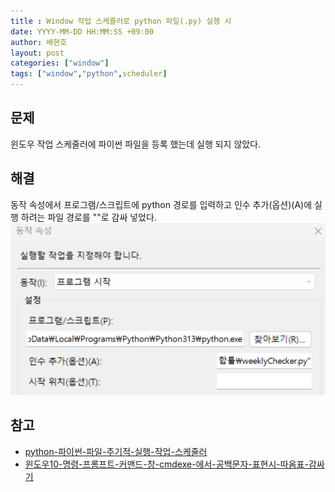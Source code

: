 ```yaml
---
title : Window 작업 스케쥴러로 python 파일(.py) 실행 시
date: YYYY-MM-DD HH:MM:SS +09:00
author: 배현호
layout: post
categories: ["window"]
tags: ["window","python",scheduler]
---
```


## 문제 
윈도우 작업 스케줄러에 파이썬 파일을 등록 했는데 실행 되지 않았다.

## 해결
동작 속성에서 
프로그램/스크립트에 python 경로를 입력하고 
인수 추가(옵션)(A)에 실행 하려는 파일 경로를 ""로 감싸 넣었다.
![img.png](img.png)
## 참고 
- [python-파이썬-파일-주기적-실행-작업-스케줄러](https://yeko90.tistory.com/entry/python-%ED%8C%8C%EC%9D%B4%EC%8D%AC-%ED%8C%8C%EC%9D%BC-%EC%A3%BC%EA%B8%B0%EC%A0%81-%EC%8B%A4%ED%96%89-%EC%9E%91%EC%97%85-%EC%8A%A4%EC%BC%80%EC%A4%84%EB%9F%AC)
- [윈도우10-명령-프롬프트-커맨드-창-cmdexe-에서-공백문자-표현시-따옴표-감싸기](https://igotit.tistory.com/entry/%EC%9C%88%EB%8F%84%EC%9A%B010-%EB%AA%85%EB%A0%B9-%ED%94%84%EB%A1%AC%ED%94%84%ED%8A%B8-%EC%BB%A4%EB%A7%A8%EB%93%9C-%EC%B0%BD-cmdexe-%EC%97%90%EC%84%9C-%EA%B3%B5%EB%B0%B1%EB%AC%B8%EC%9E%90-%ED%91%9C%ED%98%84%EC%8B%9C-%EB%94%B0%EC%98%B4%ED%91%9C-%EA%B0%90%EC%8B%B8%EA%B8%B0)